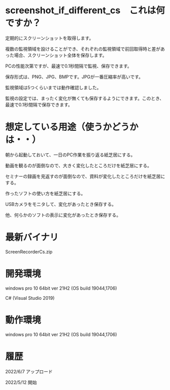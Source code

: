 # screenshot_if_different_cs　これは何ですか？

定期的にスクリーンショットを取得します。

複数の監視領域を設けることができ、それぞれの監視領域で前回取得時と差があった場合、スクリーンショット全体を保存します。

PCの性能次第ですが、最速で0.1秒間隔で監視、保存できます。

保存形式は、PNG、JPG、BMPです。JPGが一番圧縮率が高いです。

監視領域は5つくらいまでは動作確認しました。

監視の設定では、まったく変化が無くても保存するようにできます。このとき、最速で0.1秒間隔で保存できます。

# 想定している用途（使うかどうかは・・）

朝から起動しておいて、一日のPC作業を振り返る紙芝居にする。

動画を観るのが面倒なので、大きく変化したところだけを紙芝居にする。

セミナーの録画を見返すのが面倒なので、資料が変化したところだけを紙芝居にする。

作ったソフトの使い方を紙芝居にする。

USBカメラをモニタして、変化があったとき保存する。

他、何らかのソフトの表示に変化があったとき保存する。

# 最新バイナリ

ScreenRecorderCs.zip

# 開発環境

windows pro 10 64bit ver 21H2 (OS build 19044,1706)

C# (Visual Studio 2019)

# 動作環境

windows pro 10 64bit ver 21H2 (OS build 19044,1706)

# 履歴

2022/6/7 アップロード

2022/5/12 開始
